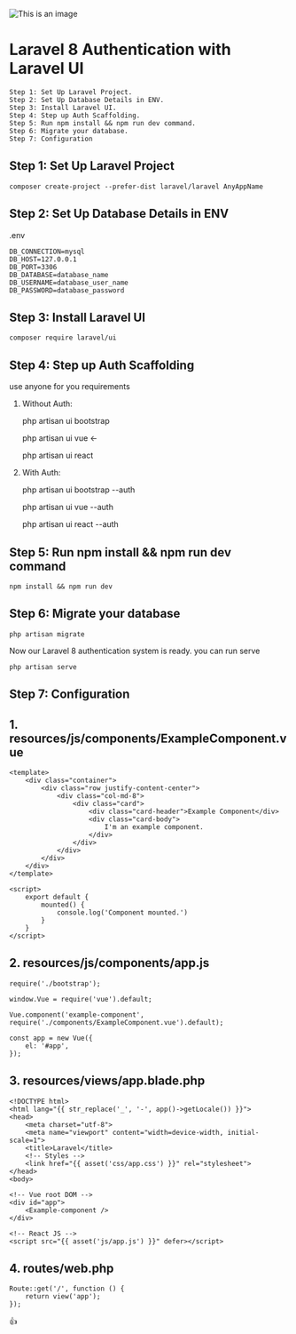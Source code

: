 ![This is an image](https://encrypted-tbn0.gstatic.com/images?q=tbn:ANd9GcR5Yna6HPc7J1izT3O17jfJ6Qd1LE7dhOk5OfGog1F27Y3PDLqBlYjS3R7r6Ev9mBzWWNw&usqp=CAU)

# Laravel 8 Authentication with Laravel UI

    Step 1: Set Up Laravel Project.
    Step 2: Set Up Database Details in ENV.
    Step 3: Install Laravel UI.
    Step 4: Step up Auth Scaffolding.
    Step 5: Run npm install && npm run dev command.
    Step 6: Migrate your database.
    Step 7: Configuration

## Step 1: Set Up Laravel Project

    composer create-project --prefer-dist laravel/laravel AnyAppName
  
## Step 2: Set Up Database Details in ENV

   .env

	DB_CONNECTION=mysql
	DB_HOST=127.0.0.1
	DB_PORT=3306
	DB_DATABASE=database_name
	DB_USERNAME=database_user_name
	DB_PASSWORD=database_password

## Step 3: Install Laravel UI

	composer require laravel/ui

## Step 4: Step up Auth Scaffolding 

   use anyone for you requirements

   1. Without Auth: 

        php artisan ui bootstrap

        php artisan ui vue              <-

        php artisan ui react

   2. With Auth:

    	php artisan ui bootstrap --auth

    	php artisan ui vue --auth
        
    	php artisan ui react --auth

## Step 5: Run npm install && npm run dev command

    npm install && npm run dev

## Step 6: Migrate your database

    php artisan migrate

Now our Laravel 8 authentication system is ready. you can run serve 

    php artisan serve
	

## Step 7: Configuration

## 1. resources/js/components/ExampleComponent.vue

    <template>
        <div class="container">
            <div class="row justify-content-center">
                <div class="col-md-8">
                    <div class="card">
                        <div class="card-header">Example Component</div>
                        <div class="card-body">
                            I'm an example component.
                        </div>
                    </div>
                </div>
            </div>
        </div>
    </template>

    <script>
        export default {
            mounted() {
                console.log('Component mounted.')
            }
        }
    </script>

## 2. resources/js/components/app.js

    require('./bootstrap');

    window.Vue = require('vue').default;

    Vue.component('example-component', require('./components/ExampleComponent.vue').default);

    const app = new Vue({
        el: '#app',
    });


## 3. resources/views/app.blade.php

    <!DOCTYPE html>
    <html lang="{{ str_replace('_', '-', app()->getLocale()) }}">
    <head>
        <meta charset="utf-8">
        <meta name="viewport" content="width=device-width, initial-scale=1">
        <title>Laravel</title>
        <!-- Styles -->
        <link href="{{ asset('css/app.css') }}" rel="stylesheet">
    </head>
    <body>

    <!-- Vue root DOM -->
    <div id="app">
        <Example-component />
    </div>

    <!-- React JS -->
    <script src="{{ asset('js/app.js') }}" defer></script>

</body>
</html>

## 4. routes/web.php

    Route::get('/', function () {
        return view('app');
    });



:+1:	
